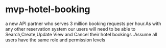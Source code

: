 # mvp-hotel-booking
a new API partner who serves 3 million booking requests per hour.As with any other reservation system our users will need to  be able to Search,Create,Update View and Cancel their hotel bookings .Assume all users have the same role and permission levels
